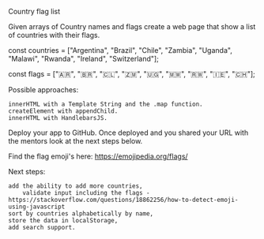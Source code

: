 Country flag list

Given arrays of Country names and flags create a web page that show a list of countries with their flags.

const countries = ["Argentina", "Brazil", "Chile", "Zambia", "Uganda", "Malawi", "Rwanda", "Ireland", "Switzerland"];

const flags = ["🇦🇷", "🇧🇷", "🇨🇱", "🇿🇲", "🇺🇬", "🇲🇼", "🇷🇼", "🇮🇪", "🇨🇭"];

Possible approaches:

    innerHTML with a Template String and the .map function.
    createElement with appendChild.
    innerHTML with HandlebarsJS.

Deploy your app to GitHub. Once deployed and you shared your URL with the mentors look at the next steps below.

Find the flag emoji's here: https://emojipedia.org/flags/

Next steps:

    add the ability to add more countries,
        validate input including the flags - https://stackoverflow.com/questions/18862256/how-to-detect-emoji-using-javascript
    sort by countries alphabetically by name,
    store the data in localStorage,
    add search support.
